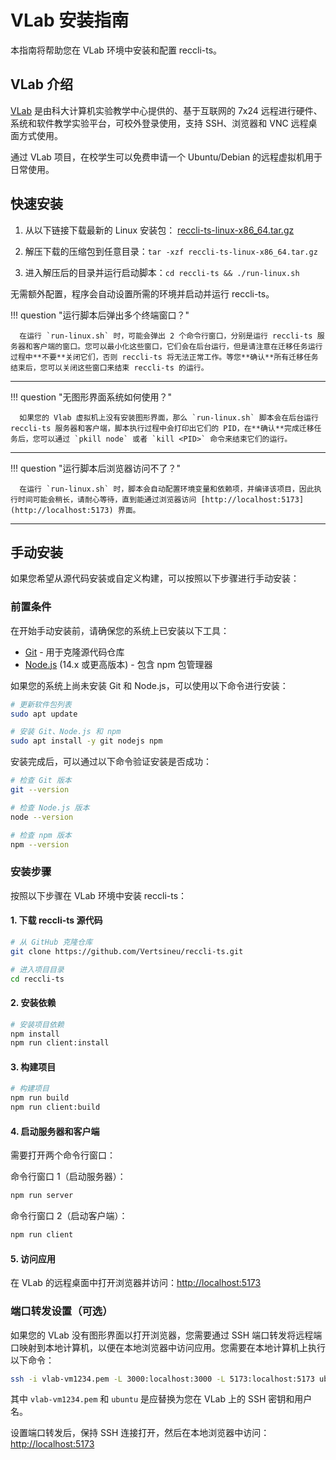 # VLab 安装指南

本指南将帮助您在 VLab 环境中安装和配置 reccli-ts。

## VLab 介绍

[VLab](https://vlab.ustc.edu.cn) 是由科大计算机实验教学中心提供的、基于互联网的 7x24 远程进行硬件、系统和软件教学实验平台，可校外登录使用，支持 SSH、浏览器和 VNC 远程桌面方式使用。

通过 VLab 项目，在校学生可以免费申请一个 Ubuntu/Debian 的远程虚拟机用于日常使用。

## 快速安装

1. 从以下链接下载最新的 Linux 安装包：
   [reccli-ts-linux-x86_64.tar.gz](https://github.com/Vertsineu/reccli-ts/releases/download/v2.0.2/reccli-ts-linux-x86_64.tar.gz)

2. 解压下载的压缩包到任意目录：``` tar -xzf reccli-ts-linux-x86_64.tar.gz ```

3. 进入解压后的目录并运行启动脚本：``` cd reccli-ts && ./run-linux.sh ```

无需额外配置，程序会自动设置所需的环境并启动并运行 reccli-ts。

!!! question "运行脚本后弹出多个终端窗口？"

      在运行 `run-linux.sh` 时，可能会弹出 2 个命令行窗口，分别是运行 reccli-ts 服务器和客户端的窗口。您可以最小化这些窗口，它们会在后台运行，但是请注意在迁移任务运行过程中**不要**关闭它们，否则 reccli-ts 将无法正常工作。等您**确认**所有迁移任务结束后，您可以关闭这些窗口来结束 reccli-ts 的运行。
---

!!! question "无图形界面系统如何使用？"

      如果您的 Vlab 虚拟机上没有安装图形界面，那么 `run-linux.sh` 脚本会在后台运行 reccli-ts 服务器和客户端，脚本执行过程中会打印出它们的 PID，在**确认**完成迁移任务后，您可以通过 `pkill node` 或者 `kill <PID>` 命令来结束它们的运行。
---

!!! question "运行脚本后浏览器访问不了？"

      在运行 `run-linux.sh` 时，脚本会自动配置环境变量和依赖项，并编译该项目，因此执行时间可能会稍长，请耐心等待，直到能通过浏览器访问 [http://localhost:5173](http://localhost:5173) 界面。
---

## 手动安装

如果您希望从源代码安装或自定义构建，可以按照以下步骤进行手动安装：

### 前置条件

在开始手动安装前，请确保您的系统上已安装以下工具：

- [Git](https://git-scm.com/downloads) - 用于克隆源代码仓库
- [Node.js](https://nodejs.org/) (14.x 或更高版本) - 包含 npm 包管理器

如果您的系统上尚未安装 Git 和 Node.js，可以使用以下命令进行安装：

```bash
# 更新软件包列表
sudo apt update

# 安装 Git、Node.js 和 npm
sudo apt install -y git nodejs npm
```

安装完成后，可以通过以下命令验证安装是否成功：

```bash
# 检查 Git 版本
git --version

# 检查 Node.js 版本
node --version

# 检查 npm 版本
npm --version
```

### 安装步骤

按照以下步骤在 VLab 环境中安装 reccli-ts：

#### 1. 下载 reccli-ts 源代码

```bash
# 从 GitHub 克隆仓库
git clone https://github.com/Vertsineu/reccli-ts.git

# 进入项目目录
cd reccli-ts
```

#### 2. 安装依赖

```bash
# 安装项目依赖
npm install
npm run client:install
```

#### 3. 构建项目

```bash
# 构建项目
npm run build
npm run client:build
```

#### 4. 启动服务器和客户端

需要打开两个命令行窗口：

命令行窗口 1（启动服务器）：

```bash
npm run server
```

命令行窗口 2（启动客户端）：

```bash
npm run client
```

#### 5. 访问应用

在 VLab 的远程桌面中打开浏览器并访问：[http://localhost:5173](http://localhost:5173)

### 端口转发设置（可选）

如果您的 VLab 没有图形界面以打开浏览器，您需要通过 SSH 端口转发将远程端口映射到本地计算机，以便在本地浏览器中访问应用。您需要在本地计算机上执行以下命令：

```bash
ssh -i vlab-vm1234.pem -L 3000:localhost:3000 -L 5173:localhost:5173 ubuntu@vlab.ustc.edu.cn
```

其中 `vlab-vm1234.pem` 和 `ubuntu` 是应替换为您在 VLab 上的 SSH 密钥和用户名。

设置端口转发后，保持 SSH 连接打开，然后在本地浏览器中访问：[http://localhost:5173](http://localhost:5173)
